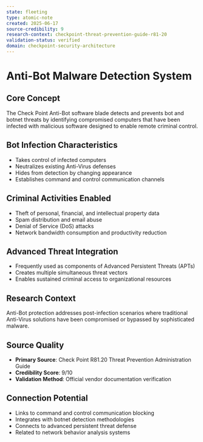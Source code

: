 ```yaml
---
state: fleeting
type: atomic-note
created: 2025-06-17
source-credibility: 9
research-context: checkpoint-threat-prevention-guide-r81-20
validation-status: verified
domain: checkpoint-security-architecture
---
```


# Anti-Bot Malware Detection System

## Core Concept
The Check Point Anti-Bot software blade detects and prevents bot and botnet threats by identifying compromised computers that have been infected with malicious software designed to enable remote criminal control.

## Bot Infection Characteristics
- Takes control of infected computers
- Neutralizes existing Anti-Virus defenses
- Hides from detection by changing appearance
- Establishes command and control communication channels

## Criminal Activities Enabled
- Theft of personal, financial, and intellectual property data
- Spam distribution and email abuse
- Denial of Service (DoS) attacks
- Network bandwidth consumption and productivity reduction

## Advanced Threat Integration
- Frequently used as components of Advanced Persistent Threats (APTs)
- Creates multiple simultaneous threat vectors
- Enables sustained criminal access to organizational resources

## Research Context
Anti-Bot protection addresses post-infection scenarios where traditional Anti-Virus solutions have been compromised or bypassed by sophisticated malware.

## Source Quality
- **Primary Source**: Check Point R81.20 Threat Prevention Administration Guide
- **Credibility Score**: 9/10
- **Validation Method**: Official vendor documentation verification

## Connection Potential
- Links to command and control communication blocking
- Integrates with botnet detection methodologies
- Connects to advanced persistent threat defense
- Related to network behavior analysis systems